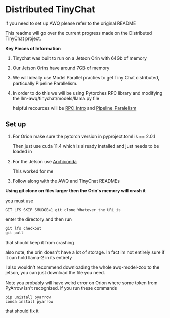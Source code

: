 # Distributed TinyChat

if you need to set up AWQ please refer to the original README

This readme will go over the current progress made on the Distributed TinyChat project. 

**Key Pieces of Information** 

1. Tinychat was built to run on a Jetson Orin with 64Gb of memory

2. Our Jetson Orins have around 7GB of memory

3. We will ideally use Model Parallel practies to get Tiny Chat cistributed, particually Pipeline Parallelism.  

4. In order to do this we will be using Pytorches RPC library and modifying the llm-awq/tinychat/models/llama.py file

    helpful recources will be [RPC_Intro](https://pytorch.org/tutorials/intermediate/rpc_tutorial.html) and [Pipeline_Paralelism](https://pytorch.org/tutorials/intermediate/dist_pipeline_parallel_tutorial.html)

## Set up

1. For Orion make sure the pytorch version in pyproject.toml is == 2.0.1

    Then just use cuda 11.4 which is already installed and just needs to be loaded in
2. For the Jetson use [Archiconda](https://github.com/Archiconda/build-tools/releases)

    This worked for me
3. Follow along with the AWQ and TinyChat READMEs 

**Using git clone on files larger then the Orin's memory will crash it**

you must use 
```
GIT_LFS_SKIP_SMUDGE=1 git clone Whatever_the_URL_is
```
enter the directory and then run
```
git lfs checkout
git pull
```
that should keep it from crashing

also note, the orin doesn't have a lot of storage. In fact im not entirely sure if it can hold llama-2 in its entirety

I also wouldn't recommend downloading the whole awq-model-zoo to the jetson, you can just download the file you need.

Note you probably will have weird error on Orion where some token from PyArrow isn't recognized.
if you run these commands
```
pip unistall pyarrow
conda install pyarrow
```
that should fix it




